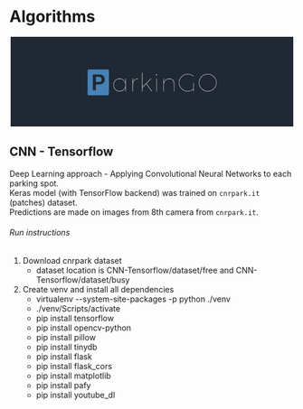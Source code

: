 # Algorithms

<p align="center"><img src="/images/logo.jpg" width="500"></p>  

## CNN - Tensorflow
Deep Learning approach - Applying Convolutional Neural Networks to each parking spot.  
Keras model (with TensorFlow backend) was trained on `cnrpark.it` (patches) dataset.  
Predictions are made on images from 8th camera from `cnrpark.it`.

###### Run instructions
1. Download cnrpark dataset
    - dataset location is CNN-Tensorflow/dataset/free and CNN-Tensorflow/dataset/busy
2. Create venv and install all dependencies
    - virtualenv --system-site-packages -p python ./venv
    - ./venv/Scripts/activate
    - pip install tensorflow
    - pip install opencv-python
    - pip install pillow
    - pip install tinydb
    - pip install flask
    - pip install flask_cors
    - pip install matplotlib
    - pip install pafy
    - pip install youtube_dl
